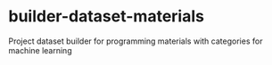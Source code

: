 # builder-dataset-materials
Project dataset builder for programming materials with categories for machine learning
